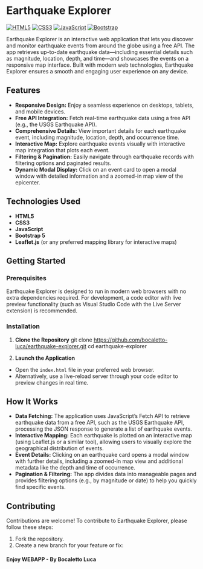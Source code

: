 # Earthquake Explorer

[![HTML5](https://img.shields.io/badge/HTML5-E34F26?style=for-the-badge&logo=html5&logoColor=white)](https://developer.mozilla.org/en-US/docs/Web/HTML) [![CSS3](https://img.shields.io/badge/CSS3-1572B6?style=for-the-badge&logo=css3&logoColor=white)](https://developer.mozilla.org/en-US/docs/Web/CSS) [![JavaScript](https://img.shields.io/badge/JavaScript-F7DF1E?style=for-the-badge&logo=javascript&logoColor=black)](https://developer.mozilla.org/en-US/docs/Web/JavaScript) [![Bootstrap](https://img.shields.io/badge/Bootstrap-7952B3?style=for-the-badge&logo=bootstrap&logoColor=white)](https://getbootstrap.com/)

Earthquake Explorer is an interactive web application that lets you discover and monitor earthquake events from around the globe using a free API. The app retrieves up-to-date earthquake data—including essential details such as magnitude, location, depth, and time—and showcases the events on a responsive map interface. Built with modern web technologies, Earthquake Explorer ensures a smooth and engaging user experience on any device.

## Features

- **Responsive Design:** Enjoy a seamless experience on desktops, tablets, and mobile devices.
- **Free API Integration:** Fetch real-time earthquake data using a free API (e.g., the USGS Earthquake API).
- **Comprehensive Details:** View important details for each earthquake event, including magnitude, location, depth, and occurrence time.
- **Interactive Map:** Explore earthquake events visually with interactive map integration that plots each event.
- **Filtering & Pagination:** Easily navigate through earthquake records with filtering options and paginated results.
- **Dynamic Modal Display:** Click on an event card to open a modal window with detailed information and a zoomed-in map view of the epicenter.

## Technologies Used

- **HTML5**
- **CSS3**
- **JavaScript**
- **Bootstrap 5**
- **Leaflet.js** (or any preferred mapping library for interactive maps)

## Getting Started

### Prerequisites

Earthquake Explorer is designed to run in modern web browsers with no extra dependencies required. For development, a code editor with live preview functionality (such as Visual Studio Code with the Live Server extension) is recommended.

### Installation

1. **Clone the Repository**
git clone https://github.com/bocaletto-luca/earthquake-explorer.git cd earthquake-explorer


2. **Launch the Application**

- Open the `index.html` file in your preferred web browser.
- Alternatively, use a live-reload server through your code editor to preview changes in real time.

## How It Works

- **Data Fetching:** The application uses JavaScript’s Fetch API to retrieve earthquake data from a free API, such as the USGS Earthquake API, processing the JSON response to generate a list of earthquake events.
- **Interactive Mapping:** Each earthquake is plotted on an interactive map (using Leaflet.js or a similar tool), allowing users to visually explore the geographical distribution of events.
- **Event Details:** Clicking on an earthquake card opens a modal window with further details, including a zoomed-in map view and additional metadata like the depth and time of occurrence.
- **Pagination & Filtering:** The app divides data into manageable pages and provides filtering options (e.g., by magnitude or date) to help you quickly find specific events.

## Contributing

Contributions are welcome! To contribute to Earthquake Explorer, please follow these steps:

1. Fork the repository.
2. Create a new branch for your feature or fix:

#### Enjoy WEBAPP - By Bocaletto Luca
